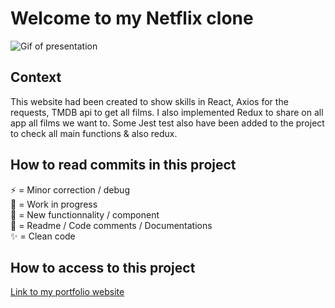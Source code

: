 # Welcome to my Netflix clone

![Gif of presentation](https://github.com/Joliwood/Netflix-clone/blob/374c55b499f9ded606d10550f6e22f2c7f5bcaea/netflix-clone.gif)

## Context

This website had been created to show skills in React, Axios for the requests, TMDB api to get all films. I also implemented Redux to share on all app all films we want to.
Some Jest test also have been added to the project to check all main functions & also redux.

## How to read commits in this project

:zap: = Minor correction / debug \
:construction: = Work in progress \
:hammer: = New functionnality / component \
:memo: = Readme / Code comments / Documentations \
:sparkles: = Clean code

## How to access to this project

[Link to my portfolio website](https://gj-netlix-clone.netlify.app/)
